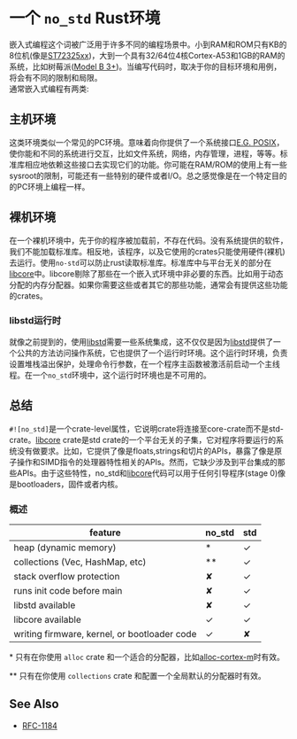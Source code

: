 # 一个 `no_std` Rust环境
嵌入式编程这个词被广泛用于许多不同的编程场景中。小到RAM和ROM只有KB的8位机(像是[ST72325xx](https://www.st.com/resource/en/datasheet/st72325j6.pdf))，大到一个具有32/64位4核Cortex-A53和1GB的RAM的系统，比如树莓派([Model B 3+](https://en.wikipedia.org/wiki/Raspberry_Pi#Specifications))。当编写代码时，取决于你的目标环境和用例，将会有不同的限制和局限。<br>
通常嵌入式编程有两类:

## 主机环境

这类环境类似一个常见的PC环境。意味着向你提供了一个系统接口[E.G. POSIX](https://en.wikipedia.org/wiki/POSIX)，使你能和不同的系统进行交互，比如文件系统，网络，内存管理，进程，等等。标准库相应地依赖这些接口去实现它们的功能。你可能在RAM/ROM的使用上有一些sysroot的限制，可能还有一些特别的硬件或者I/O。总之感觉像是在一个特定目的的PC环境上编程一样。

## 裸机环境

在一个裸机环境中，先于你的程序被加载前，不存在代码。没有系统提供的软件，我们不能加载标准库。相反地，该程序，以及它使用的crates只能使用硬件(裸机)去运行。使用`no-std`可以防止rust读取标准库。标准库中与平台无关的部分在[libcore](https://doc.rust-lang.org/core/)中。libcore剔除了那些在一个嵌入式环境中非必要的东西。比如用于动态分配的内存分配器。如果你需要这些或者其它的那些功能，通常会有提供这些功能的crates。

### libstd运行时

就像之前提到的，使用[libstd](https://doc.rust-lang.org/std/)需要一些系统集成，这不仅仅是因为[libstd](https://doc.rust-lang.org/std/)提供了一个公共的方法访问操作系统，它也提供了一个运行时环境。这个运行时环境，负责设置堆栈溢出保护，处理命令行参数，在一个程序主函数被激活前启动一个主线程。在一个`no_std`环境中，这个运行时环境也是不可用的。

## 总结
`#![no_std]`是一个crate-level属性，它说明crate将连接至core-crate而不是std-crate。[libcore](https://doc.rust-lang.org/core/) crate是std crate的一个平台无关的子集，它对程序将要运行的系统没有做要求。比如，它提供了像是floats,strings和切片的APIs，暴露了像是原子操作和SIMD指令的处理器特性相关的APIs。然而，它缺少涉及到平台集成的那些APIs。由于这些特性，no_std和[libcore](https://doc.rust-lang.org/core/)代码可以用于任何引导程序(stage 0)像是bootloaders，固件或者内核。

### 概述

| feature                                                   | no\_std | std |
|-----------------------------------------------------------|--------|-----|
| heap (dynamic memory)                                     |   *    |  ✓  |
| collections (Vec, HashMap, etc)                           |  **    |  ✓  |
| stack overflow protection                                 |   ✘    |  ✓  |
| runs init code before main                                |   ✘    |  ✓  |
| libstd available                                          |   ✘    |  ✓  |
| libcore available                                         |   ✓    |  ✓  |
| writing firmware, kernel, or bootloader code              |   ✓    |  ✘  |

\* 只有在你使用 `alloc` crate 和一个适合的分配器，比如[alloc-cortex-m]时有效。

\** 只有在你使用 `collections` crate 和配置一个全局默认的分配器时有效。

[alloc-cortex-m]: https://github.com/rust-embedded/alloc-cortex-m

## See Also
* [RFC-1184](https://github.com/rust-lang/rfcs/blob/master/text/1184-stabilize-no_std.md)
